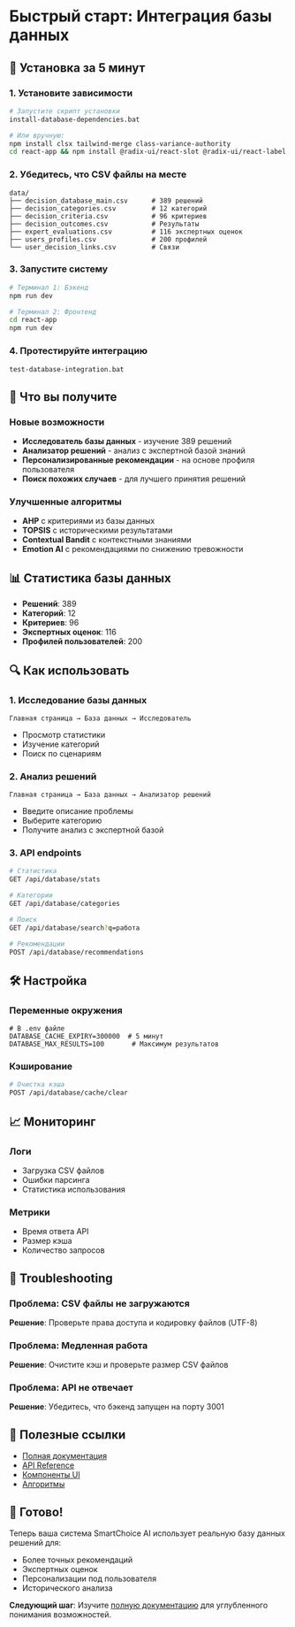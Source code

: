# Быстрый старт: Интеграция базы данных

## 🚀 Установка за 5 минут

### 1. Установите зависимости
```bash
# Запустите скрипт установки
install-database-dependencies.bat

# Или вручную:
npm install clsx tailwind-merge class-variance-authority
cd react-app && npm install @radix-ui/react-slot @radix-ui/react-label
```

### 2. Убедитесь, что CSV файлы на месте
```
data/
├── decision_database_main.csv      # 389 решений
├── decision_categories.csv         # 12 категорий
├── decision_criteria.csv           # 96 критериев
├── decision_outcomes.csv           # Результаты
├── expert_evaluations.csv          # 116 экспертных оценок
├── users_profiles.csv              # 200 профилей
└── user_decision_links.csv         # Связи
```

### 3. Запустите систему
```bash
# Терминал 1: Бэкенд
npm run dev

# Терминал 2: Фронтенд
cd react-app
npm run dev
```

### 4. Протестируйте интеграцию
```bash
test-database-integration.bat
```

## 🎯 Что вы получите

### Новые возможности
- **Исследователь базы данных** - изучение 389 решений
- **Анализатор решений** - анализ с экспертной базой знаний
- **Персонализированные рекомендации** - на основе профиля пользователя
- **Поиск похожих случаев** - для лучшего принятия решений

### Улучшенные алгоритмы
- **AHP** с критериями из базы данных
- **TOPSIS** с историческими результатами
- **Contextual Bandit** с контекстными знаниями
- **Emotion AI** с рекомендациями по снижению тревожности

## 📊 Статистика базы данных

- **Решений**: 389
- **Категорий**: 12
- **Критериев**: 96
- **Экспертных оценок**: 116
- **Профилей пользователей**: 200

## 🔍 Как использовать

### 1. Исследование базы данных
```
Главная страница → База данных → Исследователь
```
- Просмотр статистики
- Изучение категорий
- Поиск по сценариям

### 2. Анализ решений
```
Главная страница → База данных → Анализатор решений
```
- Введите описание проблемы
- Выберите категорию
- Получите анализ с экспертной базой

### 3. API endpoints
```bash
# Статистика
GET /api/database/stats

# Категории
GET /api/database/categories

# Поиск
GET /api/database/search?q=работа

# Рекомендации
POST /api/database/recommendations
```

## 🛠️ Настройка

### Переменные окружения
```env
# В .env файле
DATABASE_CACHE_EXPIRY=300000  # 5 минут
DATABASE_MAX_RESULTS=100       # Максимум результатов
```

### Кэширование
```bash
# Очистка кэша
POST /api/database/cache/clear
```

## 📈 Мониторинг

### Логи
- Загрузка CSV файлов
- Ошибки парсинга
- Статистика использования

### Метрики
- Время ответа API
- Размер кэша
- Количество запросов

## 🚨 Troubleshooting

### Проблема: CSV файлы не загружаются
**Решение**: Проверьте права доступа и кодировку файлов (UTF-8)

### Проблема: Медленная работа
**Решение**: Очистите кэш и проверьте размер CSV файлов

### Проблема: API не отвечает
**Решение**: Убедитесь, что бэкенд запущен на порту 3001

## 🔗 Полезные ссылки

- [Полная документация](DATABASE_INTEGRATION_README.md)
- [API Reference](src/routes/database.js)
- [Компоненты UI](react-app/src/components/database/)
- [Алгоритмы](react-app/src/services/enhancedAlgorithms.ts)

## 🎉 Готово!

Теперь ваша система SmartChoice AI использует реальную базу данных решений для:
- Более точных рекомендаций
- Экспертных оценок
- Персонализации под пользователя
- Исторического анализа

**Следующий шаг**: Изучите [полную документацию](DATABASE_INTEGRATION_README.md) для углубленного понимания возможностей.
